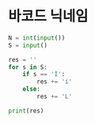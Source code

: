 # 바코드 닉네임

```python
N = int(input())
S = input()

res = ''
for s in S:
    if s == 'I':
        res += 'i'
    else:
        res += 'L'

print(res)
```
